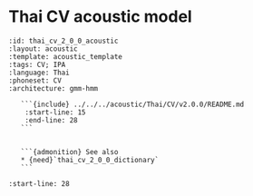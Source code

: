 
# Thai CV acoustic model

``````{acoustic} Thai CV acoustic model
:id: thai_cv_2_0_0_acoustic
:layout: acoustic
:template: acoustic_template
:tags: CV; IPA
:language: Thai
:phoneset: CV
:architecture: gmm-hmm

   ```{include} ../../../acoustic/Thai/CV/v2.0.0/README.md
    :start-line: 15
    :end-line: 28
   ```


   ```{admonition} See also
   * {need}`thai_cv_2_0_0_dictionary`
   ```
``````

```{include} ../../../acoustic/Thai/CV/v2.0.0/README.md
:start-line: 28
```
